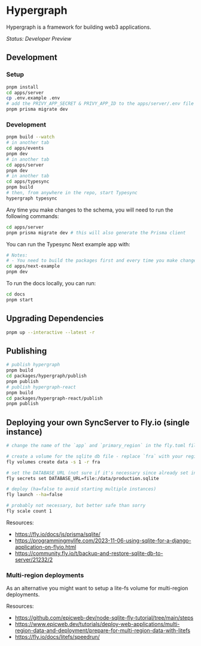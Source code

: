# Hypergraph

Hypergraph is a framework for building web3 applications.

*Status: Developer Preview*

## Development

### Setup

```sh
pnpm install
cd apps/server
cp .env.example .env
# add the PRIVY_APP_SECRET & PRIVY_APP_ID to the apps/server/.env file
pnpm prisma migrate dev
```

### Development

```sh
pnpm build --watch
# in another tab
cd apps/events
pnpm dev
# in another tab
cd apps/server
pnpm dev
# in another tab
cd apps/typesync
pnpm build
# then, from anywhere in the repo, start Typesync
hypergraph typesync
```

Any time you make changes to the schema, you will need to run the following commands:

```sh
cd apps/server
pnpm prisma migrate dev # this will also generate the Prisma client
```

You can run the Typesync Next example app with:

```sh
# Notes:
# - You need to build the packages first and every time you make changes to the packages
cd apps/next-example
pnpm dev
```

To run the docs locally, you can run:

```sh
cd docs
pnpm start
```


## Upgrading Dependencies

```sh
pnpm up --interactive --latest -r
```

## Publishing

```sh
# publish hypergraph
pnpm build
cd packages/hypergraph/publish
pnpm publish
# publish hypergraph-react
pnpm build
cd packages/hypergraph-react/publish
pnpm publish
```

## Deploying your own SyncServer to Fly.io (single instance)

```sh
# change the name of the `app` and `primary_region` in the fly.toml file

# create a volume for the sqlite db file - replace `fra` with your region
fly volumes create data -s 1 -r fra

# set the DATABASE_URL (not sure if it's necessary since already set in the Dockerfile)
fly secrets set DATABASE_URL=file:/data/production.sqlite

# deploy (ha=false to avoid starting multiple instances)
fly launch --ha=false

# probably not necessary, but better safe than sorry
fly scale count 1
```

Resources:
- https://fly.io/docs/js/prisma/sqlite/
- https://programmingmylife.com/2023-11-06-using-sqlite-for-a-django-application-on-flyio.html
- https://community.fly.io/t/backup-and-restore-sqlite-db-to-server/21232/2

### Multi-region deployments

As an alternative you might want to setup a lite-fs volume for multi-region deployments.

Resources:
- https://github.com/epicweb-dev/node-sqlite-fly-tutorial/tree/main/steps
- https://www.epicweb.dev/tutorials/deploy-web-applications/multi-region-data-and-deployment/prepare-for-multi-region-data-with-litefs
- https://fly.io/docs/litefs/speedrun/
